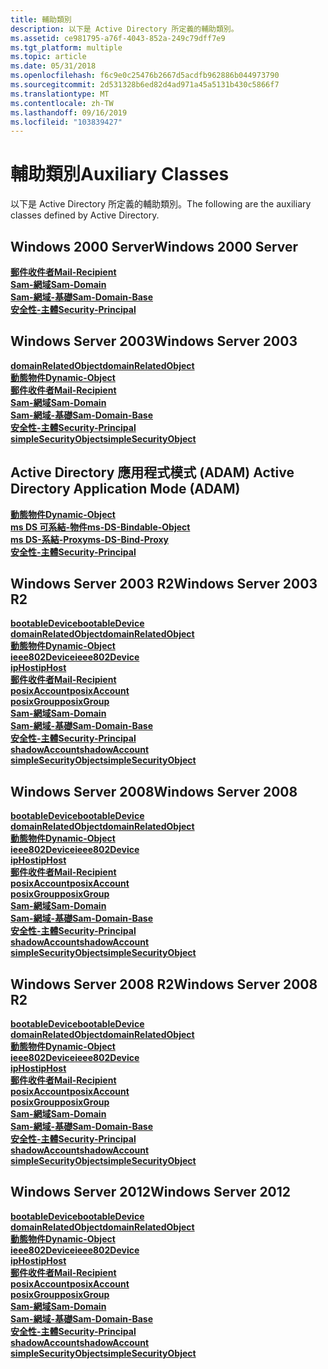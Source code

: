 ```yaml
---
title: 輔助類別
description: 以下是 Active Directory 所定義的輔助類別。
ms.assetid: ce981795-a76f-4043-852a-249c79dff7e9
ms.tgt_platform: multiple
ms.topic: article
ms.date: 05/31/2018
ms.openlocfilehash: f6c9e0c25476b2667d5acdfb962886b044973790
ms.sourcegitcommit: 2d531328b6ed82d4ad971a45a5131b430c5866f7
ms.translationtype: MT
ms.contentlocale: zh-TW
ms.lasthandoff: 09/16/2019
ms.locfileid: "103839427"
---
```

# <a name="auxiliary-classes"></a><span data-ttu-id="1fe6e-103">輔助類別</span><span class="sxs-lookup"><span data-stu-id="1fe6e-103">Auxiliary Classes</span></span>

<span data-ttu-id="1fe6e-104">以下是 Active Directory 所定義的輔助類別。</span><span class="sxs-lookup"><span data-stu-id="1fe6e-104">The following are the auxiliary classes defined by Active Directory.</span></span>

## <a name="windows-2000-server"></a><span data-ttu-id="1fe6e-105">Windows 2000 Server</span><span class="sxs-lookup"><span data-stu-id="1fe6e-105">Windows 2000 Server</span></span>

<dl>

[<span data-ttu-id="1fe6e-106">**郵件收件者**</span><span class="sxs-lookup"><span data-stu-id="1fe6e-106">**Mail-Recipient**</span></span>](c-mailrecipient.md)  
[<span data-ttu-id="1fe6e-107">**Sam-網域**</span><span class="sxs-lookup"><span data-stu-id="1fe6e-107">**Sam-Domain**</span></span>](c-samdomain.md)  
[<span data-ttu-id="1fe6e-108">**Sam-網域-基礎**</span><span class="sxs-lookup"><span data-stu-id="1fe6e-108">**Sam-Domain-Base**</span></span>](c-samdomainbase.md)  
[<span data-ttu-id="1fe6e-109">**安全性-主體**</span><span class="sxs-lookup"><span data-stu-id="1fe6e-109">**Security-Principal**</span></span>](c-securityprincipal.md)  
</dl>

## <a name="windows-server-2003"></a><span data-ttu-id="1fe6e-110">Windows Server 2003</span><span class="sxs-lookup"><span data-stu-id="1fe6e-110">Windows Server 2003</span></span>

<dl>

[<span data-ttu-id="1fe6e-111">**domainRelatedObject**</span><span class="sxs-lookup"><span data-stu-id="1fe6e-111">**domainRelatedObject**</span></span>](c-domainrelatedobject.md)  
[<span data-ttu-id="1fe6e-112">**動態物件**</span><span class="sxs-lookup"><span data-stu-id="1fe6e-112">**Dynamic-Object**</span></span>](c-dynamicobject.md)  
[<span data-ttu-id="1fe6e-113">**郵件收件者**</span><span class="sxs-lookup"><span data-stu-id="1fe6e-113">**Mail-Recipient**</span></span>](c-mailrecipient.md)  
[<span data-ttu-id="1fe6e-114">**Sam-網域**</span><span class="sxs-lookup"><span data-stu-id="1fe6e-114">**Sam-Domain**</span></span>](c-samdomain.md)  
[<span data-ttu-id="1fe6e-115">**Sam-網域-基礎**</span><span class="sxs-lookup"><span data-stu-id="1fe6e-115">**Sam-Domain-Base**</span></span>](c-samdomainbase.md)  
[<span data-ttu-id="1fe6e-116">**安全性-主體**</span><span class="sxs-lookup"><span data-stu-id="1fe6e-116">**Security-Principal**</span></span>](c-securityprincipal.md)  
[<span data-ttu-id="1fe6e-117">**simpleSecurityObject**</span><span class="sxs-lookup"><span data-stu-id="1fe6e-117">**simpleSecurityObject**</span></span>](c-simplesecurityobject.md)  
</dl>

## <a name="active-directory-application-mode-adam"></a><span data-ttu-id="1fe6e-118">Active Directory 應用程式模式 (ADAM) </span><span class="sxs-lookup"><span data-stu-id="1fe6e-118">Active Directory Application Mode (ADAM)</span></span>

<dl>

[<span data-ttu-id="1fe6e-119">**動態物件**</span><span class="sxs-lookup"><span data-stu-id="1fe6e-119">**Dynamic-Object**</span></span>](c-dynamicobject.md)  
[<span data-ttu-id="1fe6e-120">**ms DS 可系結-物件**</span><span class="sxs-lookup"><span data-stu-id="1fe6e-120">**ms-DS-Bindable-Object**</span></span>](c-msds-bindableobject.md)  
[<span data-ttu-id="1fe6e-121">**ms DS-系結-Proxy**</span><span class="sxs-lookup"><span data-stu-id="1fe6e-121">**ms-DS-Bind-Proxy**</span></span>](c-msds-bindproxy.md)  
[<span data-ttu-id="1fe6e-122">**安全性-主體**</span><span class="sxs-lookup"><span data-stu-id="1fe6e-122">**Security-Principal**</span></span>](c-securityprincipal.md)  
</dl>

## <a name="windows-server-2003-r2"></a><span data-ttu-id="1fe6e-123">Windows Server 2003 R2</span><span class="sxs-lookup"><span data-stu-id="1fe6e-123">Windows Server 2003 R2</span></span>

<dl>

[<span data-ttu-id="1fe6e-124">**bootableDevice**</span><span class="sxs-lookup"><span data-stu-id="1fe6e-124">**bootableDevice**</span></span>](c-bootabledevice.md)  
[<span data-ttu-id="1fe6e-125">**domainRelatedObject**</span><span class="sxs-lookup"><span data-stu-id="1fe6e-125">**domainRelatedObject**</span></span>](c-domainrelatedobject.md)  
[<span data-ttu-id="1fe6e-126">**動態物件**</span><span class="sxs-lookup"><span data-stu-id="1fe6e-126">**Dynamic-Object**</span></span>](c-dynamicobject.md)  
[<span data-ttu-id="1fe6e-127">**ieee802Device**</span><span class="sxs-lookup"><span data-stu-id="1fe6e-127">**ieee802Device**</span></span>](c-ieee802device.md)  
[<span data-ttu-id="1fe6e-128">**ipHost**</span><span class="sxs-lookup"><span data-stu-id="1fe6e-128">**ipHost**</span></span>](c-iphost.md)  
[<span data-ttu-id="1fe6e-129">**郵件收件者**</span><span class="sxs-lookup"><span data-stu-id="1fe6e-129">**Mail-Recipient**</span></span>](c-mailrecipient.md)  
[<span data-ttu-id="1fe6e-130">**posixAccount**</span><span class="sxs-lookup"><span data-stu-id="1fe6e-130">**posixAccount**</span></span>](c-posixaccount.md)  
[<span data-ttu-id="1fe6e-131">**posixGroup**</span><span class="sxs-lookup"><span data-stu-id="1fe6e-131">**posixGroup**</span></span>](c-posixgroup.md)  
[<span data-ttu-id="1fe6e-132">**Sam-網域**</span><span class="sxs-lookup"><span data-stu-id="1fe6e-132">**Sam-Domain**</span></span>](c-samdomain.md)  
[<span data-ttu-id="1fe6e-133">**Sam-網域-基礎**</span><span class="sxs-lookup"><span data-stu-id="1fe6e-133">**Sam-Domain-Base**</span></span>](c-samdomainbase.md)  
[<span data-ttu-id="1fe6e-134">**安全性-主體**</span><span class="sxs-lookup"><span data-stu-id="1fe6e-134">**Security-Principal**</span></span>](c-securityprincipal.md)  
[<span data-ttu-id="1fe6e-135">**shadowAccount**</span><span class="sxs-lookup"><span data-stu-id="1fe6e-135">**shadowAccount**</span></span>](c-shadowaccount.md)  
[<span data-ttu-id="1fe6e-136">**simpleSecurityObject**</span><span class="sxs-lookup"><span data-stu-id="1fe6e-136">**simpleSecurityObject**</span></span>](c-simplesecurityobject.md)  
</dl>

## <a name="windows-server-2008"></a><span data-ttu-id="1fe6e-137">Windows Server 2008</span><span class="sxs-lookup"><span data-stu-id="1fe6e-137">Windows Server 2008</span></span>

<dl>

[<span data-ttu-id="1fe6e-138">**bootableDevice**</span><span class="sxs-lookup"><span data-stu-id="1fe6e-138">**bootableDevice**</span></span>](c-bootabledevice.md)  
[<span data-ttu-id="1fe6e-139">**domainRelatedObject**</span><span class="sxs-lookup"><span data-stu-id="1fe6e-139">**domainRelatedObject**</span></span>](c-domainrelatedobject.md)  
[<span data-ttu-id="1fe6e-140">**動態物件**</span><span class="sxs-lookup"><span data-stu-id="1fe6e-140">**Dynamic-Object**</span></span>](c-dynamicobject.md)  
[<span data-ttu-id="1fe6e-141">**ieee802Device**</span><span class="sxs-lookup"><span data-stu-id="1fe6e-141">**ieee802Device**</span></span>](c-ieee802device.md)  
[<span data-ttu-id="1fe6e-142">**ipHost**</span><span class="sxs-lookup"><span data-stu-id="1fe6e-142">**ipHost**</span></span>](c-iphost.md)  
[<span data-ttu-id="1fe6e-143">**郵件收件者**</span><span class="sxs-lookup"><span data-stu-id="1fe6e-143">**Mail-Recipient**</span></span>](c-mailrecipient.md)  
[<span data-ttu-id="1fe6e-144">**posixAccount**</span><span class="sxs-lookup"><span data-stu-id="1fe6e-144">**posixAccount**</span></span>](c-posixaccount.md)  
[<span data-ttu-id="1fe6e-145">**posixGroup**</span><span class="sxs-lookup"><span data-stu-id="1fe6e-145">**posixGroup**</span></span>](c-posixgroup.md)  
[<span data-ttu-id="1fe6e-146">**Sam-網域**</span><span class="sxs-lookup"><span data-stu-id="1fe6e-146">**Sam-Domain**</span></span>](c-samdomain.md)  
[<span data-ttu-id="1fe6e-147">**Sam-網域-基礎**</span><span class="sxs-lookup"><span data-stu-id="1fe6e-147">**Sam-Domain-Base**</span></span>](c-samdomainbase.md)  
[<span data-ttu-id="1fe6e-148">**安全性-主體**</span><span class="sxs-lookup"><span data-stu-id="1fe6e-148">**Security-Principal**</span></span>](c-securityprincipal.md)  
[<span data-ttu-id="1fe6e-149">**shadowAccount**</span><span class="sxs-lookup"><span data-stu-id="1fe6e-149">**shadowAccount**</span></span>](c-shadowaccount.md)  
[<span data-ttu-id="1fe6e-150">**simpleSecurityObject**</span><span class="sxs-lookup"><span data-stu-id="1fe6e-150">**simpleSecurityObject**</span></span>](c-simplesecurityobject.md)  
</dl>

## <a name="windows-server-2008-r2"></a><span data-ttu-id="1fe6e-151">Windows Server 2008 R2</span><span class="sxs-lookup"><span data-stu-id="1fe6e-151">Windows Server 2008 R2</span></span>

<dl>

[<span data-ttu-id="1fe6e-152">**bootableDevice**</span><span class="sxs-lookup"><span data-stu-id="1fe6e-152">**bootableDevice**</span></span>](c-bootabledevice.md)  
[<span data-ttu-id="1fe6e-153">**domainRelatedObject**</span><span class="sxs-lookup"><span data-stu-id="1fe6e-153">**domainRelatedObject**</span></span>](c-domainrelatedobject.md)  
[<span data-ttu-id="1fe6e-154">**動態物件**</span><span class="sxs-lookup"><span data-stu-id="1fe6e-154">**Dynamic-Object**</span></span>](c-dynamicobject.md)  
[<span data-ttu-id="1fe6e-155">**ieee802Device**</span><span class="sxs-lookup"><span data-stu-id="1fe6e-155">**ieee802Device**</span></span>](c-ieee802device.md)  
[<span data-ttu-id="1fe6e-156">**ipHost**</span><span class="sxs-lookup"><span data-stu-id="1fe6e-156">**ipHost**</span></span>](c-iphost.md)  
[<span data-ttu-id="1fe6e-157">**郵件收件者**</span><span class="sxs-lookup"><span data-stu-id="1fe6e-157">**Mail-Recipient**</span></span>](c-mailrecipient.md)  
[<span data-ttu-id="1fe6e-158">**posixAccount**</span><span class="sxs-lookup"><span data-stu-id="1fe6e-158">**posixAccount**</span></span>](c-posixaccount.md)  
[<span data-ttu-id="1fe6e-159">**posixGroup**</span><span class="sxs-lookup"><span data-stu-id="1fe6e-159">**posixGroup**</span></span>](c-posixgroup.md)  
[<span data-ttu-id="1fe6e-160">**Sam-網域**</span><span class="sxs-lookup"><span data-stu-id="1fe6e-160">**Sam-Domain**</span></span>](c-samdomain.md)  
[<span data-ttu-id="1fe6e-161">**Sam-網域-基礎**</span><span class="sxs-lookup"><span data-stu-id="1fe6e-161">**Sam-Domain-Base**</span></span>](c-samdomainbase.md)  
[<span data-ttu-id="1fe6e-162">**安全性-主體**</span><span class="sxs-lookup"><span data-stu-id="1fe6e-162">**Security-Principal**</span></span>](c-securityprincipal.md)  
[<span data-ttu-id="1fe6e-163">**shadowAccount**</span><span class="sxs-lookup"><span data-stu-id="1fe6e-163">**shadowAccount**</span></span>](c-shadowaccount.md)  
[<span data-ttu-id="1fe6e-164">**simpleSecurityObject**</span><span class="sxs-lookup"><span data-stu-id="1fe6e-164">**simpleSecurityObject**</span></span>](c-simplesecurityobject.md)  
</dl>

## <a name="windows-server-2012"></a><span data-ttu-id="1fe6e-165">Windows Server 2012</span><span class="sxs-lookup"><span data-stu-id="1fe6e-165">Windows Server 2012</span></span>

<dl>

[<span data-ttu-id="1fe6e-166">**bootableDevice**</span><span class="sxs-lookup"><span data-stu-id="1fe6e-166">**bootableDevice**</span></span>](c-bootabledevice.md)  
[<span data-ttu-id="1fe6e-167">**domainRelatedObject**</span><span class="sxs-lookup"><span data-stu-id="1fe6e-167">**domainRelatedObject**</span></span>](c-domainrelatedobject.md)  
[<span data-ttu-id="1fe6e-168">**動態物件**</span><span class="sxs-lookup"><span data-stu-id="1fe6e-168">**Dynamic-Object**</span></span>](c-dynamicobject.md)  
[<span data-ttu-id="1fe6e-169">**ieee802Device**</span><span class="sxs-lookup"><span data-stu-id="1fe6e-169">**ieee802Device**</span></span>](c-ieee802device.md)  
[<span data-ttu-id="1fe6e-170">**ipHost**</span><span class="sxs-lookup"><span data-stu-id="1fe6e-170">**ipHost**</span></span>](c-iphost.md)  
[<span data-ttu-id="1fe6e-171">**郵件收件者**</span><span class="sxs-lookup"><span data-stu-id="1fe6e-171">**Mail-Recipient**</span></span>](c-mailrecipient.md)  
[<span data-ttu-id="1fe6e-172">**posixAccount**</span><span class="sxs-lookup"><span data-stu-id="1fe6e-172">**posixAccount**</span></span>](c-posixaccount.md)  
[<span data-ttu-id="1fe6e-173">**posixGroup**</span><span class="sxs-lookup"><span data-stu-id="1fe6e-173">**posixGroup**</span></span>](c-posixgroup.md)  
[<span data-ttu-id="1fe6e-174">**Sam-網域**</span><span class="sxs-lookup"><span data-stu-id="1fe6e-174">**Sam-Domain**</span></span>](c-samdomain.md)  
[<span data-ttu-id="1fe6e-175">**Sam-網域-基礎**</span><span class="sxs-lookup"><span data-stu-id="1fe6e-175">**Sam-Domain-Base**</span></span>](c-samdomainbase.md)  
[<span data-ttu-id="1fe6e-176">**安全性-主體**</span><span class="sxs-lookup"><span data-stu-id="1fe6e-176">**Security-Principal**</span></span>](c-securityprincipal.md)  
[<span data-ttu-id="1fe6e-177">**shadowAccount**</span><span class="sxs-lookup"><span data-stu-id="1fe6e-177">**shadowAccount**</span></span>](c-shadowaccount.md)  
[<span data-ttu-id="1fe6e-178">**simpleSecurityObject**</span><span class="sxs-lookup"><span data-stu-id="1fe6e-178">**simpleSecurityObject**</span></span>](c-simplesecurityobject.md)  
</dl>

 

 




